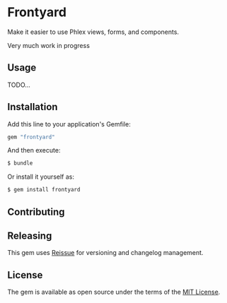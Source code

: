 # Frontyard
Make it easier to use Phlex views, forms, and components.

Very much work in progress

## Usage
TODO…

## Installation
Add this line to your application's Gemfile:

```ruby
gem "frontyard"
```

And then execute:
```bash
$ bundle
```

Or install it yourself as:
```bash
$ gem install frontyard
```

## Contributing

## Releasing

This gem uses [Reissue](https://github.com/SOFware/reissue) for versioning and changelog management.

## License
The gem is available as open source under the terms of the [MIT License](https://opensource.org/licenses/MIT).
